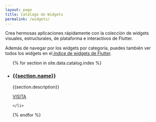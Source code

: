 ```yaml
---
layout: page
title: Catálogo de Widgets
permalink: /widgets/
---
```


Crea hermosas aplicaciones rápidamente con la
colección de widgets visuales, estructurales,
de plataforma e interactivos de Flutter.

<p>Además de navegar por los widgets por categoría, 
puedes también ver todos los widgets en el<a href="/widgets/widgetindex/"> índice de widgets de Flutter</a>.</p>

<ul class="cards">
{% for section in site.data.catalog.index %}
	<li class="cards__item">
	    <div class="card">
		    <h3 class="catalog-category-title"><a class="action-link" href="/widgets/{{section.id}}">{{section.name}}</a></h3>
		    <p>{{section.description}}</p>
		    <div class="card-action">
		        <a class="action-link" href="/widgets/{{section.id}}">VISITA</a>
		    </div>
		</div>
		
	</li>
 {% endfor %}
</ul>
